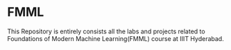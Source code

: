 # FMML
This Repository is entirely consists all the labs and projects related to Foundations of Modern Machine Learning(FMML) course at IIIT Hyderabad. 
